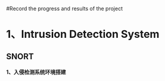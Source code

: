 #Record the progress and results of the project

# 1、Intrusion Detection System
  ## SNORT
  #### 1、入侵检测系统环境搭建


